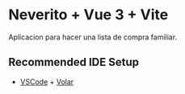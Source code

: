 # Neverito + Vue 3 + Vite

Aplicacion para hacer una lista de compra familiar.

## Recommended IDE Setup

- [VSCode](https://code.visualstudio.com/) + [Volar](https://marketplace.visualstudio.com/items?itemName=johnsoncodehk.volar)
